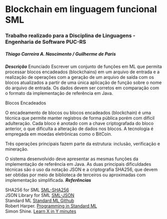 # Blockchain em linguagem funcional SML
### Trabalho realizado para a Disciplina de Linguagens - Engenharia de Software PUC-RS
##### Thiago Carreira A. Nascimento / Guilherme de Paris

**_Descrição_**
Enunciado
Escrever um conjunto de funções em ML que permita processar blocos encadeados (blockchains) em um arquivo de entrada e a realização de operações com a geração de um arquivo de saída com os blocos atualizados a partir de uma única aplicação de função sobre o nome do arquivo de entrada. Os dados devem ser corretos em comparação com o formato da implementação de referência em Java.

Blocos Encadeados

O encadeamento de blocos ou blocos encadeados (blockchain) é uma técnica que permite manter registros de forma pública porém com difícil adulteração. Cada bloco é anotado com a chave criptografada do bloco anterior, o que dificulta a alteração de dados nos blocos. A tecnologia é empregada em moedas eletrônicas como o BitCoin.

Três operações principais fazem parte da estrutura: inclusão, verificação e mineração.

O sistema desenvolvido deve apresentar as mesmas funções da implementação de referência em Java. As duas principais dificuldades técnicas são o uso da notação JSON e a criptografia SHA256, que devem ser obtidas por meio de biblioteca de terceiros ou aproximadas com implementação simplificada.
**_Referências_**

SHA256 for SML [SML-SHA256](https://github.com/standardml/cmlib/blob/master/sha256.sml)<br>
JSON Library for SML [SML-JSON](https://github.com/standardml/SML-JSON)<br>
Standard ML [Standard ML Github](https://github.com/standardml)<br>
Robert Harper. [Programming in Standard ML](http://www.cs.cmu.edu/~rwh/isml/book.pdf)<br>
Simon Shine. [Learn X in Y minutes](https://learnxinyminutes.com/docs/standard-ml/)<br>
